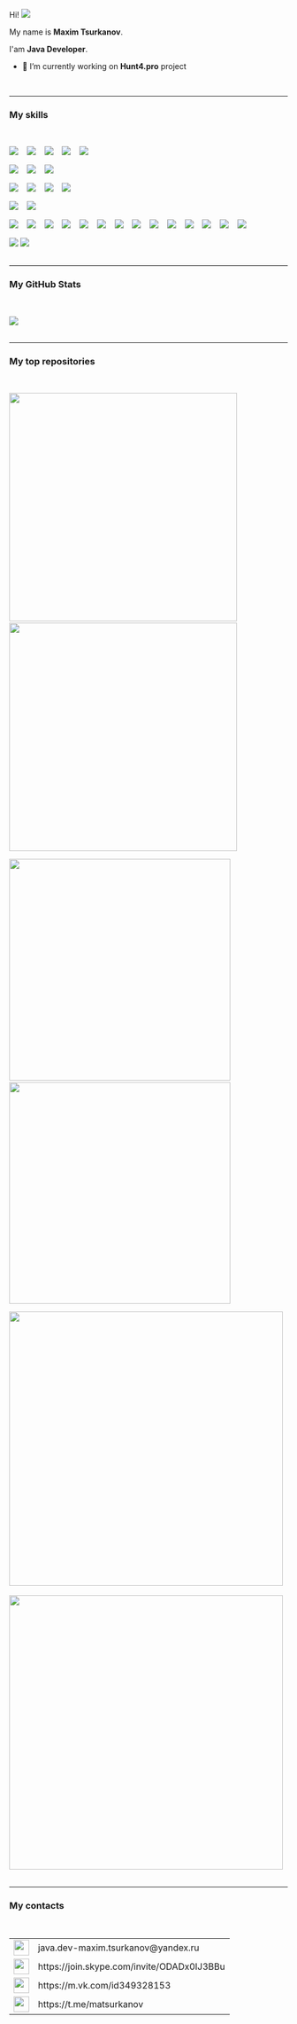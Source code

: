 Hi! ![](https://user-images.githubusercontent.com/18350557/176309783-0785949b-9127-417c-8b55-ab5a4333674e.gif)

My name is <b>Maxim Tsurkanov</b>.

I'am <b>Java Developer</b>.
- 🔭 I’m currently working on <b>Hunt4.pro</b> project
<br/>

___

###  My skills
<br/>

![](https://img.shields.io/badge/Code-Java-informational?style=flat&logo=Oracle&logoColor=white&color=4AB197)&nbsp;&nbsp;&nbsp;
![](https://img.shields.io/badge/Code-Spring-informational?style=flat&logo=Spring&logoColor=white&color=4AB197)&nbsp;&nbsp;&nbsp;
![](https://img.shields.io/badge/Code-SpringBoot-informational?style=flat&logo=Spring&logoColor=white&color=4AB197)&nbsp;&nbsp;&nbsp;
![](https://img.shields.io/badge/Code-Hibernet-informational?style=flat&logo=Hibernate&logoColor=white&color=4AB197)&nbsp;&nbsp;&nbsp;
![](https://img.shields.io/badge/Code-Liquibase-informational?style=flat&logo=Liquibase&logoColor=white&color=4AB197)&nbsp;&nbsp;&nbsp;

![](https://img.shields.io/badge/Style-Thymeleaf-informational?style=flat&logo=Thymeleaf&logoColor=white&color=4AB197)&nbsp;&nbsp;&nbsp;
![](https://img.shields.io/badge/Style-Html-informational?style=flat&logo=Html5&logoColor=white&color=4AB197)&nbsp;&nbsp;&nbsp;
![](https://img.shields.io/badge/Style-CSS-informational?style=flat&logo=css3&logoColor=white&color=4AB197)&nbsp;&nbsp;&nbsp;

![](https://img.shields.io/badge/Test-JUnit-informational?style=flat&logo=JUnit&logoColor=white&color=4AB197)&nbsp;&nbsp;&nbsp;
![](https://img.shields.io/badge/Test-Hamcrest-informational?style=flat&logo=Hamcrest&logoColor=white&color=4AB197)&nbsp;&nbsp;&nbsp;
![](https://img.shields.io/badge/Test-Mockito-informational?style=flat&logo=Mockito&logoColor=white&color=4AB197)&nbsp;&nbsp;&nbsp;
![](https://img.shields.io/badge/Test-SpringBootTest-informational?style=flat&logo=SpringBootTest&logoColor=white&color=4AB197)&nbsp;&nbsp;&nbsp;


![](https://img.shields.io/badge/Database-Postgresql-informational?style=flat&logo=Postgresql&logoColor=white&color=4AB197)&nbsp;&nbsp;&nbsp;
![](https://img.shields.io/badge/Database-Oracle-informational?style=flat&logo=Oracle&logoColor=white&color=4AB197)&nbsp;&nbsp;&nbsp;


![](https://img.shields.io/badge/Tools-Docker-informational?style=flat&logo=Docker&logoColor=white&color=4AB197)&nbsp;&nbsp;&nbsp;
![](https://img.shields.io/badge/Tools-Maven-informational?style=flat&logo=Apache-Maven&logoColor=white&color=4AB197)&nbsp;&nbsp;&nbsp;
![](https://img.shields.io/badge/Tools-Travis-informational?style=flat&logo=Travis&logoColor=white&color=4AB197)&nbsp;&nbsp;&nbsp;
![](https://img.shields.io/badge/Tools-Jenkins-informational?style=flat&logo=Jenkins&logoColor=white&color=4AB197)&nbsp;&nbsp;&nbsp;
![](https://img.shields.io/badge/Tools-Codecov-informational?style=flat&logo=Codecov&logoColor=white&color=4AB197)&nbsp;&nbsp;&nbsp;
![](https://img.shields.io/badge/Tools-Git-informational?style=flat&logo=Git&logoColor=white&color=4AB197)&nbsp;&nbsp;&nbsp;
![](https://img.shields.io/badge/Tools-GitHub-informational?style=flat&logo=GitHub&logoColor=white&color=4AB197)&nbsp;&nbsp;&nbsp;
![](https://img.shields.io/badge/Tools-DockerHub-informational?style=flat&logo=Docker&logoColor=white&color=4AB197)&nbsp;&nbsp;&nbsp;
![](https://img.shields.io/badge/Tools-PgAdmin-informational?style=flat&logo=Postgresql&logoColor=white&color=4AB197)&nbsp;&nbsp;&nbsp;
![](https://img.shields.io/badge/Tools-SQLDeveloper-informational?style=flat&logo=Oracle&logoColor=white&color=4AB197)&nbsp;&nbsp;&nbsp;
![](https://img.shields.io/badge/Tools-Postman-informational?style=flat&logo=Postman&logoColor=white&color=4AB197)&nbsp;&nbsp;&nbsp;
![](https://img.shields.io/badge/Tools-Curl-informational?style=flat&logo=Curl&logoColor=white&color=4AB197)&nbsp;&nbsp;&nbsp;
![](https://img.shields.io/badge/Tools-LinuxTerminal-informational?style=flat&logo=Linux&logoColor=white&color=4AB197)&nbsp;&nbsp;&nbsp;
![](https://img.shields.io/badge/Tools-VirtualBox-informational?style=flat&logo=VirtualBox&logoColor=white&color=4AB197)&nbsp;&nbsp;&nbsp;

![](https://img.shields.io/badge/Code_Editor-IntellijIdea-informational?style=flat&logo=Intellij-Idea&logoColor=white&color=4AB197)
![](https://img.shields.io/badge/Code_Editor-NetBeans-informational?style=flat&logo=Apache&logoColor=white&color=4AB197)
<br/><br/>

___

### My GitHub Stats
<br/>

<a href="http://www.github.com/MasterMaxTs"><img src="https://github-readme-streak-stats.herokuapp.com/?user=MasterMaxTs&stroke=767676&background=fffaed&ring=0891b2&fire=0891b2&currStreakNum=000000&currStreakLabel=0891b2&sideNums=000000&sideLabels=000000&dates=000000&hide_border=false" /></a>
<br><br/>

___

### My top repositories 
<br/>

<a href="https://github.com/MasterMaxTs/project_rest-url_shortcut" ><img width="412px" float="left" src="https://github-readme-stats.vercel.app/api/pin/?username=MasterMaxTs&repo=project_rest-url_shortcut&title_color=0891b2&text_color=000000&icon_color=0891b2&bg_color=fffaed&hide_border=false&locale=en" /></a>&emsp;
<a href="https://github.com/MasterMaxTs/project_accidents" ><img width="412px" float="right" src="https://github-readme-stats.vercel.app/api/pin/?username=MasterMaxTs&repo=project_accidents&title_color=0891b2&text_color=000000&icon_color=0891b2&bg_color=fffaed&hide_border=false&locale=en" /></a>
<br/>

<a href="https://github.com/MasterMaxTs/project_autoshop" ><img width="400px" float="left" src="https://github-readme-stats.vercel.app/api/pin/?username=MasterMaxTs&repo=project_autoshop&title_color=0891b2&text_color=000000&icon_color=0891b2&bg_color=fffaed&hide_border=false&locale=en" /></a>&emsp;
<a href="https://github.com/MasterMaxTs/project_ToDoList" ><img width="400px" float="right" src="https://github-readme-stats.vercel.app/api/pin/?username=MasterMaxTs&repo=project_ToDoList&title_color=0891b2&text_color=000000&icon_color=0891b2&bg_color=fffaed&hide_border=false&locale=en" /></a>
<br/>

<a href="https://github.com/MasterMaxTs/project_console-tracker" ><img width="495px" float="left" src="https://github-readme-stats.vercel.app/api/pin/?username=MasterMaxTs&repo=project_console-tracker&title_color=0891b2&text_color=000000&icon_color=0891b2&bg_color=fffaed&hide_border=false&locale=en" /></a>&emsp;
<a href="https://github.com/MasterMaxTs/project_grabber" ><img width="495px" float="right" src="https://github-readme-stats.vercel.app/api/pin/?username=MasterMaxTs&repo=project_grabber&title_color=0891b2&text_color=000000&icon_color=0891b2&bg_color=fffaed&hide_border=false&locale=en" /></a>
<br/><br/>

___

### My contacts
<br/>
<table style="border: none; text-align: left">
    <tbody>
        <tr><td><img width="28" src="https://camo.githubusercontent.com/0f3aa1f457bb92fbd2411761262ce1fb0f766ed74a4f4289bfc4a0b6024335d6/68747470733a2f2f6564656e742e6769746875622e696f2f537570657254696e7949636f6e732f696d616765732f7376672f656d61696c2e737667"/></td><td>java.dev-maxim.tsurkanov@yandex.ru</td></tr>
        <tr><td><img width="28" src="https://camo.githubusercontent.com/738abde95a3c033b2fbe7a56d2e9242fbdad99124b331d9739d1ad25f379e522/68747470733a2f2f6564656e742e6769746875622e696f2f537570657254696e7949636f6e732f696d616765732f7376672f736b7970652e737667"/></td><td>https://join.skype.com/invite/ODADx0IJ3BBu</td></tr>
        <tr><td><img width="28" src="https://camo.githubusercontent.com/26be819fcce90f75668efeb7a432b969dcc35a1e4478149c3fcd48fda5b457c3/68747470733a2f2f6564656e742e6769746875622e696f2f537570657254696e7949636f6e732f696d616765732f7376672f766b2e737667"/></td><td>https://m.vk.com/id349328153</td></tr>
        <tr><td><img width="28" src="https://camo.githubusercontent.com/f4b401dd7cd9b7840fd31acafd49e151a80e4c9600bf219934461b96dd98e013/68747470733a2f2f6564656e742e6769746875622e696f2f537570657254696e7949636f6e732f696d616765732f7376672f74656c656772616d2e737667"/></td><td>https://t.me/matsurkanov</td></tr>
    </tbody>
</table>
<br><br>
